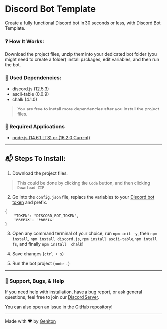 # Discord Bot Template

Create a fully functional Discord bot in 30 seconds or less, with Discord Bot Template.

### ❓ How It Works:
Download the project files, unzip them into your dedicated bot folder (you might need to  create a folder) install packages, edit variables, and then run the bot.

### 📁 Used Dependencies:
- discord.js (12.5.3)
- ascii-table (0.0.9)
- chalk (4.1.0)
> You are free to install more dependencies after you install the project files. 

### 📝 Required Applications
 - [node.js (14.6.1 LTS) or (16.2.0 Current)](https://nodejs.org/en/)

---

## 📬 Steps To Install: 

1. Download the project files.
> This could be done by clicking the `Code` button, and then clicking `Download ZIP`

2. Go into the `config.json` file, replace the variables to your [Discord bot token](https://discord.com/developers/applications) and prefix.
``` 
{
    "TOKEN": "DISCORD_BOT_TOKEN",
    "PREFIX": "PREFIX"
}
```
3. Open any command terminal of your choice, run `npm init -y`, then `npm install`, `npm install discord.js`, `npm install ascii-table`,`npm intall fs`, and finally `npm install  chalk`! 

4. Save changes (`ctrl + s`)

5. Run the bot project (`node .`)

---

### 🎫 Support, Bugs, & Help
If you need help with installation, have a bug report, or ask general questions, feel free to join our [Discord Server](https://discord.gg/grtet8zvBF). 

You can also open an issue in the GitHub repository! 

---
Made with ♥ by [Geniton](https://geniton.com)

